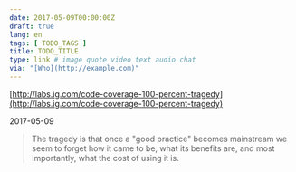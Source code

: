 ```yaml
---
date: 2017-05-09T00:00:00Z
draft: true
lang: en
tags: [ TODO_TAGS ]
title: TODO_TITLE
type: link # image quote video text audio chat
via: "[Who](http://example.com)"
---
```



[http://labs.ig.com/code-coverage-100-percent-tragedy](http://labs.ig.com/code-coverage-100-percent-tragedy)

2017-05-09
> The tragedy is that once a "good practice" becomes mainstream we seem to forget how it came to be, what its benefits are, and most importantly, what the cost of using it is.
